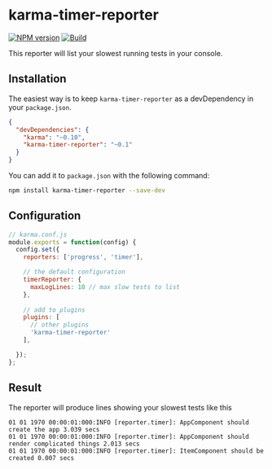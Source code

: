 # karma-timer-reporter

[![NPM version][npm-image]][npm-url] [![Build][actions-image]][actions-url]

This reporter will list your slowest running tests in your console.


## Installation

The easiest way is to keep `karma-timer-reporter` as a devDependency in your `package.json`.
```json
{
  "devDependencies": {
    "karma": "~0.10",
    "karma-timer-reporter": "~0.1"
  }
}
```

You can add it to `package.json` with the following command:
```bash
npm install karma-timer-reporter --save-dev
```

## Configuration
```js
// karma.conf.js
module.exports = function(config) {
  config.set({
    reporters: ['progress', 'timer'],

    // the default configuration
    timerReporter: {
      maxLogLines: 10 // max slow tests to list
    },
    
    // add to plugins
    plugins: [
      // other plugins
      'karma-timer-reporter'
    ],

  });
};
```

## Result

The reporter will produce lines showing your slowest tests like this

```shell
01 01 1970 00:00:01:000:INFO [reporter.timer]: AppComponent should create the app 3.039 secs
01 01 1970 00:00:01:000:INFO [reporter.timer]: AppComponent should render complicated things 2.013 secs
01 01 1970 00:00:01:000:INFO [reporter.timer]: ItemComponent should be created 0.007 secs
```

[npm-image]: https://badge.fury.io/js/karma-timer-reporter.svg
[npm-url]: https://npmjs.org/package/karma-timer-reporter
[actions-image]: https://github.com/GaryB432/gb-karma-plugins/actions/workflows/ci.yml/badge.svg
[actions-url]: https://github.com/GaryB432/gb-karma-plugins/actions
